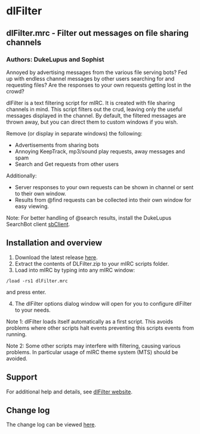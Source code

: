 # dlFilter
## dlFilter.mrc - Filter out messages on file sharing channels
### Authors: DukeLupus and Sophist

Annoyed by advertising messages from the various file serving bots?
Fed up with endless channel messages by other users searching for and requesting files?
Are the responses to your own requests getting lost in the crowd?

dlFilter is a text filtering script for mIRC. It is created with file sharing channels in mind.
This script filters out the crud, leaving only the useful messages displayed in the channel.
By default, the filtered messages are thrown away, but you can direct them to custom windows if you wish.

Remove (or display in separate windows) the following:
* Advertisements from sharing bots
* Annoying KeepTrack, mp3/sound play requests, away messages and spam
* Search and Get requests from other users

Additionally:
* Server responses to your own requests can be shown in channel or sent to their own window.
* Results from @find requests can be collected into their own window for easy viewing.

Note: For better handling of @search results, install the DukeLupus SearchBot client [sbClient](http://dukelupus.com/sbclient).

## Installation and overview
1. Download the latest release [here](https://github.com/SanderSade/dlFilter/releases).
2. Extract the contents of DLFilter.zip to your mIRC scripts folder.
3. Load into mIRC by typing into any mIRC window:
```
/load -rs1 dlFilter.mrc
```
and press enter. 

4. The dlFilter options dialog window will open for you to configure dlFilter to your needs.

Note 1: dlFilter loads itself automatically as a first script.
This avoids problems where other scripts halt events preventing this scripts events from running.

Note 2: Some other scripts may interfere with filtering, causing various problems. In particular usage of mIRC theme system (MTS) should be avoided.

## Support
For additional help and details, see [dlFilter website](http://dukelupus.com/dlfilter).

## Change log
The change log can be viewed [here](http://dukelupus.com/dlfilter/blob/master/ChangeLog.md).
